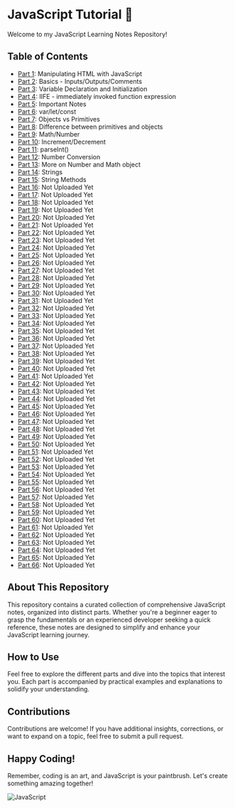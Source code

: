 # JavaScript Tutorial 🚀

Welcome to my JavaScript Learning Notes Repository!

## Table of Contents

- [Part 1](./JavaScript-P1/): Manipulating HTML with JavaScript
- [Part 2](./JavaScript-P2/): Basics - Inputs/Outputs/Comments
- [Part 3](./JavaScript-P3/): Variable Declaration and Initialization
- [Part 4](./JavaScript-P4/): IIFE - immediately invoked function expression
- [Part 5](./JavaScript-P5/): Important Notes
- [Part 6](./JavaScript-P6/): var/let/const
- [Part 7](./JavaScript-P7/): Objects vs Primitives
- [Part 8](./JavaScript-P8/): Difference between primitives and objects
- [Part 9](./JavaScript-P9/): Math/Number
- [Part 10](./JavaScript-P10/): Increment/Decrement
- [Part 11](./JavaScript-P11/): parseInt()
- [Part 12](./JavaScript-P12/): Number Conversion
- [Part 13](./JavaScript-P13/): More on Number and Math object
- [Part 14](./JavaScript-P14/): Strings
- [Part 15](./JavaScript-P15/): String Methods
- [Part 16](./JavaScript-P16/): Not Uploaded Yet
- [Part 17](./JavaScript-P17/): Not Uploaded Yet
- [Part 18](./JavaScript-P18/): Not Uploaded Yet
- [Part 19](./JavaScript-P19/): Not Uploaded Yet
- [Part 20](./JavaScript-P20/): Not Uploaded Yet
- [Part 21](./JavaScript-P21/): Not Uploaded Yet
- [Part 22](./JavaScript-P22/): Not Uploaded Yet
- [Part 23](./JavaScript-P23/): Not Uploaded Yet
- [Part 24](./JavaScript-P24/): Not Uploaded Yet
- [Part 25](./JavaScript-P25/): Not Uploaded Yet
- [Part 26](./JavaScript-P26/): Not Uploaded Yet
- [Part 27](./JavaScript-P27/): Not Uploaded Yet
- [Part 28](./JavaScript-P28/): Not Uploaded Yet
- [Part 29](./JavaScript-P29/): Not Uploaded Yet
- [Part 30](./JavaScript-P30/): Not Uploaded Yet
- [Part 31](./JavaScript-P31/): Not Uploaded Yet
- [Part 32](./JavaScript-P32/): Not Uploaded Yet
- [Part 33](./JavaScript-P33/): Not Uploaded Yet
- [Part 34](./JavaScript-P34/): Not Uploaded Yet
- [Part 35](./JavaScript-P35/): Not Uploaded Yet
- [Part 36](./JavaScript-P36/): Not Uploaded Yet
- [Part 37](./JavaScript-P37/): Not Uploaded Yet
- [Part 38](./JavaScript-P38/): Not Uploaded Yet
- [Part 39](./JavaScript-P39/): Not Uploaded Yet
- [Part 40](./JavaScript-P40/): Not Uploaded Yet
- [Part 41](./JavaScript-P41/): Not Uploaded Yet
- [Part 42](./JavaScript-P42/): Not Uploaded Yet
- [Part 43](./JavaScript-P43/): Not Uploaded Yet
- [Part 44](./JavaScript-P44/): Not Uploaded Yet
- [Part 45](./JavaScript-P45/): Not Uploaded Yet
- [Part 46](./JavaScript-P46/): Not Uploaded Yet
- [Part 47](./JavaScript-P47/): Not Uploaded Yet
- [Part 48](./JavaScript-P48/): Not Uploaded Yet
- [Part 49](./JavaScript-P49/): Not Uploaded Yet
- [Part 50](./JavaScript-P50/): Not Uploaded Yet
- [Part 51](./JavaScript-P51/): Not Uploaded Yet
- [Part 52](./JavaScript-P52/): Not Uploaded Yet
- [Part 53](./JavaScript-P53/): Not Uploaded Yet
- [Part 54](./JavaScript-P54/): Not Uploaded Yet
- [Part 55](./JavaScript-P55/): Not Uploaded Yet
- [Part 56](./JavaScript-P56/): Not Uploaded Yet
- [Part 57](./JavaScript-P57/): Not Uploaded Yet
- [Part 58](./JavaScript-P58/): Not Uploaded Yet
- [Part 59](./JavaScript-P59/): Not Uploaded Yet
- [Part 60](./JavaScript-P60/): Not Uploaded Yet
- [Part 61](./JavaScript-P61/): Not Uploaded Yet
- [Part 62](./JavaScript-P62/): Not Uploaded Yet
- [Part 63](./JavaScript-P63/): Not Uploaded Yet
- [Part 64](./JavaScript-P64/): Not Uploaded Yet
- [Part 65](./JavaScript-P65/): Not Uploaded Yet
- [Part 66](./JavaScript-P66/): Not Uploaded Yet

## About This Repository

This repository contains a curated collection of comprehensive JavaScript notes, organized into distinct parts. Whether you're a beginner eager to grasp the fundamentals or an experienced developer seeking a quick reference, these notes are designed to simplify and enhance your JavaScript learning journey.

## How to Use

Feel free to explore the different parts and dive into the topics that interest you. Each part is accompanied by practical examples and explanations to solidify your understanding.

## Contributions

Contributions are welcome! If you have additional insights, corrections, or want to expand on a topic, feel free to submit a pull request.

## Happy Coding!

Remember, coding is an art, and JavaScript is your paintbrush. Let's create something amazing together!

![JavaScript](https://media.giphy.com/media/ln7z2eWriiQAllfVcn/giphy.gif)
